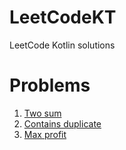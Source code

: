 # LeetCodeKT
LeetCode Kotlin solutions

# Problems

1. [Two sum](/src/TwoSum.kt)
2. [Contains duplicate](/src/ContainsDuplicate.kt) 
2. [Max profit](/src/MaxProfit.kt) 
